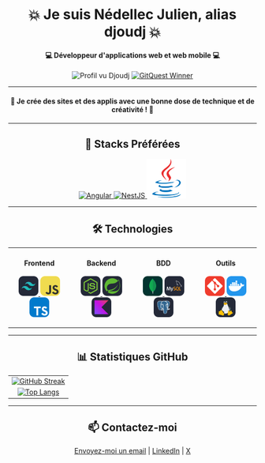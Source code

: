 <h1 align="center">💥 Je suis Nédellec Julien, alias <strong>djoudj</strong> 💥</h1>
<h4 align="center">💻 Développeur d'applications web et web mobile 💻</h4>

<p align="center">
  <img src="https://komarev.com/ghpvc/?username=djoudj-dev&label=Profile%20views&color=0e75b6&style=flat" alt="Profil vu Djoudj" />
  <a href="https://gitquest.dev/player/djoudj-dev" target="_blank">
    <img src="https://img.shields.io/badge/GitQuest%20Winner-1st%20Place-ffd700" alt="GitQuest Winner">
  </a>
</p>

---

<h4 align="center">🌟 Je crée des sites et des applis avec une bonne dose de technique et de créativité ! 🌟</h4>

---

<h2 align="center">🔧 Stacks Préférées</h2>
<p align="center">  
  <a href="https://angular.io" target="_blank" rel="noopener noreferrer"> 
    <img src="https://github.com/angular/angular/blob/main/adev/src/assets/images/press-kit/angular_icon_gradient.gif" alt="Angular" width="80" height="80"/> 
  </a>
  <a href="https://nestjs.com" target="_blank" rel="noopener noreferrer">
    <img src="https://nestjs.com/img/logo-small.svg" alt="NestJS" width="80" height="80"/>
  </a>
  <a href="https://www.java.com" target="_blank" rel="noopener noreferrer"> 
    <img src="https://raw.githubusercontent.com/devicons/devicon/master/icons/java/java-original.svg" alt="Java" width="80" height="80"/> 
  </a> 
</p>

---

<h2 align="center">🛠️ Technologies</h2>

<table align="center">
  <tr>
    <td align="center" valign="top" width="25%">
      <h4>Frontend</h4>
      <p>
        <a href="https://tailwindcss.com/" target="_blank" rel="noopener noreferrer">
          <img src="https://github.com/tandpfun/skill-icons/raw/main/icons/TailwindCSS-Dark.svg" alt="Tailwind CSS" width="40" height="40"/>
        </a>
        <a href="https://developer.mozilla.org/en-US/docs/Web/JavaScript" target="_blank" rel="noopener noreferrer">
          <img src="https://github.com/tandpfun/skill-icons/raw/main/icons/JavaScript.svg" alt="JavaScript" width="40" height="40"/>
        </a>
        <a href="https://www.typescriptlang.org/" target="_blank" rel="noopener noreferrer">
          <img src="https://github.com/tandpfun/skill-icons/raw/main/icons/TypeScript.svg" alt="TypeScript" width="40" height="40"/>
        </a>
      </p>
    </td>
    <td align="center" valign="top" width="25%">
      <h4>Backend</h4>
      <p>
        <a href="https://nodejs.org" target="_blank" rel="noopener noreferrer">
          <img src="https://github.com/tandpfun/skill-icons/raw/main/icons/NodeJS-Dark.svg" alt="Node.js" width="40" height="40"/>
        </a>
        <a href="https://spring.io/" target="_blank" rel="noopener noreferrer">
          <img src="https://github.com/tandpfun/skill-icons/raw/main/icons/Spring-Dark.svg" alt="Spring" width="40" height="40"/>
        </a>
        <a href="https://kotlinlang.org" target="_blank" rel="noopener noreferrer">
          <img src="https://github.com/tandpfun/skill-icons/raw/main/icons/Kotlin-Dark.svg" alt="Kotlin" width="40" height="40"/>
        </a>
      </p>
    </td>
    <td align="center" valign="top" width="25%">
      <h4>BDD</h4>
      <p>
        <a href="https://www.mongodb.com/" target="_blank" rel="noopener noreferrer">
          <img src="https://github.com/tandpfun/skill-icons/raw/main/icons/MongoDB.svg" alt="MongoDB" width="40" height="40"/>
        </a>
        <a href="https://www.mysql.com/" target="_blank" rel="noopener noreferrer">
          <img src="https://github.com/tandpfun/skill-icons/raw/main/icons/MySQL-Dark.svg" alt="MySQL" width="40" height="40"/>
        </a>
        <a href="https://www.postgresql.org" target="_blank" rel="noopener noreferrer">
          <img src="https://github.com/tandpfun/skill-icons/raw/main/icons/PostgreSQL-Dark.svg" alt="PostgreSQL" width="40" height="40"/>
        </a>
      </p>
    </td>
    <td align="center" valign="top" width="25%">
      <h4>Outils</h4>
      <p>
        <a href="https://git-scm.com/" target="_blank" rel="noopener noreferrer">
          <img src="https://github.com/tandpfun/skill-icons/raw/main/icons/Git.svg" alt="Git" width="40" height="40"/>
        </a>
        <a href="https://www.docker.com/" target="_blank" rel="noopener noreferrer">
          <img src="https://github.com/tandpfun/skill-icons/raw/main/icons/Docker.svg" alt="Docker" width="40" height="40"/>
        </a>
        <a href="https://www.linux.org/" target="_blank" rel="noopener noreferrer">
          <img src="https://github.com/tandpfun/skill-icons/raw/main/icons/Linux-Dark.svg" alt="Linux" width="40" height="40"/>
        </a>
      </p>
    </td>
  </tr>
</table>

---

<h2 align="center">📊 Statistiques GitHub</h2>
<table align="center">
  <tr>
    <td align="center">
      <a href="https://git.io/streak-stats"><img src="https://streak-stats.demolab.com?user=djoudj-dev" alt="GitHub Streak" /></a>
    </td>
  </tr>
  <tr>
    <td align="center">
      <a href="https://github.com/anuraghazra/github-readme-stats">
        <img src="https://github-readme-stats.vercel.app/api/top-langs/?username=djoudj-dev&layout=compact&hide_border=true&theme=dark" alt="Top Langs" />
      </a>
    </td>
  </tr>
</table>

---

<h2 align="center">📫 Contactez-moi</h2>
<p align="center">
  <a href="mailto:nedellec.julien.78@gmail.com">Envoyez-moi un email</a> | 
  <a href="https://www.linkedin.com/in/nedellec-julien/">LinkedIn</a> | 
  <a href="https://x.com/Djoudj_Dev">X</a>
</p>

